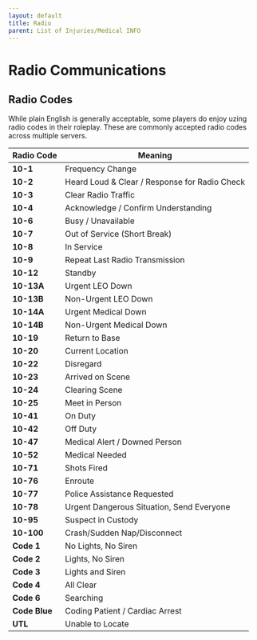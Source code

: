 ```yaml
---
layout: default
title: Radio
parent: List of Injuries/Medical INFO
---
```


# Radio Communications

## Radio Codes
While plain English is generally acceptable, some players do enjoy uzing radio codes in their roleplay. These are commonly accepted radio codes across multiple servers.

| **Radio Code** | **Meaning**                                    |
|-------------|------------------------------------------------|
| **10-1**    | Frequency Change                               |
| **10-2**    | Heard Loud & Clear / Response for Radio Check  |
| **10-3**    | Clear Radio Traffic                            |
| **10-4**    | Acknowledge / Confirm Understanding            |
| **10-6**    | Busy / Unavailable                             |
| **10-7**    | Out of Service (Short Break)                   |
| **10-8**    | In Service                                     |
| **10-9**    | Repeat Last Radio Transmission                 |
| **10-12**   | Standby                                        |
| **10-13A**  | Urgent LEO Down                                |
| **10-13B**  | Non-Urgent LEO Down                            |
| **10-14A**  | Urgent Medical Down                            |
| **10-14B**  | Non-Urgent Medical Down                        |
| **10-19**   | Return to Base                                 |
| **10-20**   | Current Location                               |
| **10-22**   | Disregard                                      |
| **10-23**   | Arrived on Scene                               |
| **10-24**   | Clearing Scene                                 |
| **10-25**   | Meet in Person                                 |
| **10-41**   | On Duty                                        |
| **10-42**   | Off Duty                                       |
| **10-47**   | Medical Alert / Downed Person                  |
| **10-52**   | Medical Needed                                 |
| **10-71**   | Shots Fired                                    |
| **10-76**   | Enroute                                        |
| **10-77**   | Police Assistance Requested                    |
| **10-78**   | Urgent Dangerous Situation, Send Everyone      |
| **10-95**   | Suspect in Custody                             |
| **10-100**  | Crash/Sudden Nap/Disconnect                    |
| **Code 1**    | No Lights, No Siren             |
| **Code 2**    | Lights, No Siren                |
| **Code 3**    | Lights and Siren                |
| **Code 4**    | All Clear                       |
| **Code 6**    | Searching                       |
| **Code Blue** | Coding Patient / Cardiac Arrest |
| **UTL**       | Unable to Locate                |

